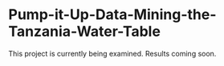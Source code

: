 # Pump-it-Up-Data-Mining-the-Tanzania-Water-Table

This project is currently being examined. Results coming soon.
